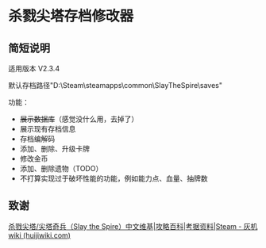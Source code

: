 # 杀戮尖塔存档修改器

## 简短说明

适用版本 V2.3.4

默认存档路径"D:\Steam\steamapps\common\SlayTheSpire\saves"

功能：

- ~~展示数据库~~（感觉没什么用，去掉了）
- 展示现有存档信息
- 存档编解码
- 添加、删除、升级卡牌
- 修改金币
- 添加、删除遗物（TODO）
- 不打算实现过于破坏性能的功能，例如能力点、血量、抽牌数

## 致谢

[杀戮尖塔/尖塔奇兵（Slay the Spire）中文维基|攻略百科|考据资料|Steam - 灰机wiki (huijiwiki.com)](https://sts.huijiwiki.com/wiki/首页)
